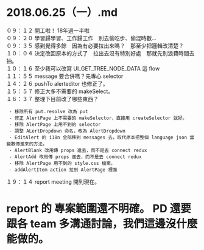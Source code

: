 # 2018.06.25（一）.md

０９：１２ 開工啦！ 18年過一半啦  
０９：２０ 學習歸學習、工作歸工作　別去偷吃步、偷混時數...  
０９：３５ 感到覺得多餘　因為有必要拉出來嗎？　那至少把邏輯改清楚？  
１０：０４ 決定改回原本的方式了　拉出去沒有特別好處　那就先別浪費時間去抽。  
１０：１６ 至少我可以改寫 UI_GET_TREE_NODE_DATA 這 flow  
１１：５５ message 要合併嗎？先專心 selector  
１４：２６ pushTo alerteditor 也修正了。  
１５：５７ 修正大多不需要的 makeSelect。  
１６：３７ 整理下目前改了哪些東西？  

```
 - 移除所有 put.resolve 改為 put
 - 修正 AlertPage 上不需要的 makeSelector，直接用 createSelector 就好。
 - 移除 AlertPage 上用不到的 selector
 - 調整 ALertDropdown 命名，改為 AlertDropdown
 - EditAlert 的 i18n 全部移到 messages 去，取代原本把整個 language json 當變數傳進來的方法。
 - AlertBlank 改用傳 props 進去，而不是去 connect redux
 - AlertAdd 改用傳 props 進去，而不是去 connect redux
 - 移除 AlertPage 用不到的 style.css 檔案。
 - addAlertItem action 拉到 AlertPage 裡面
```
１９：１４ report meeting 開到現在。  

# report 的 專案範圍還不明確。 PD 還要跟各 team 多溝通討論，我們這邊沒什麼能做的。
